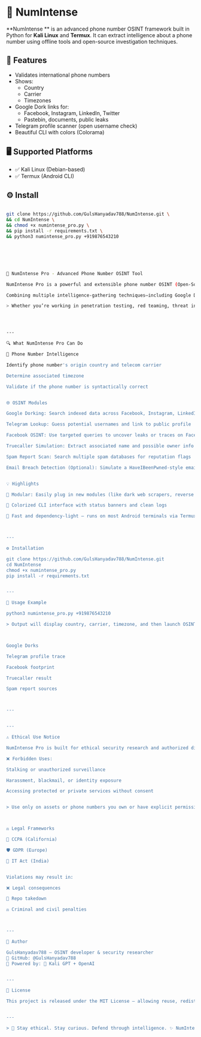 # 📱 NumIntense 

**NumIntense ** is an advanced phone number OSINT framework built in Python for **Kali Linux** and **Termux**. It can extract intelligence about a phone number using offline tools and open-source investigation techniques.

## 🚀 Features
- Validates international phone numbers
- Shows:
  - Country
  - Carrier
  - Timezones
- Google Dork links for:
  - Facebook, Instagram, LinkedIn, Twitter
  - Pastebin, documents, public leaks
- Telegram profile scanner (open username check)
- Beautiful CLI with colors (Colorama)

## 🖥️ Supported Platforms
- ✅ Kali Linux (Debian-based)
- ✅ Termux (Android CLI)

## ⚙️ Install

```bash

git clone https://github.com/GulsHanyadav788/NumIntense.git \
&& cd NumIntense \
&& chmod +x numintense_pro.py \
&& pip install -r requirements.txt \
&& python3 numintense_pro.py +919876543210






📱 NumIntense Pro - Advanced Phone Number OSINT Tool

NumIntense Pro is a powerful and extensible phone number OSINT (Open-Source Intelligence) framework tailored for cybersecurity professionals, ethical hackers, and digital investigators. It works seamlessly on Kali Linux and Termux (Android) environments and helps identify the digital footprint of a phone number across various platforms.

Combining multiple intelligence-gathering techniques—including Google Dorking, simulated Truecaller lookups, Telegram username tracing, spam report aggregation, and data breach simulation—NumIntense Pro enables detailed reconnaissance through a modular Python-based architecture.

> Whether you’re working in penetration testing, red teaming, threat intelligence, or mobile OSINT, NumIntense Pro is the go-to CLI tool for lightweight, rapid, and ethical recon.




---

🔍 What NumIntense Pro Can Do

📌 Phone Number Intelligence

Identify phone number's origin country and telecom carrier

Determine associated timezone

Validate if the phone number is syntactically correct


🌐 OSINT Modules

Google Dorking: Search indexed data across Facebook, Instagram, LinkedIn, Twitter, Pastebin, PDFs, and more

Telegram Lookup: Guess potential usernames and link to public profile

Facebook OSINT: Use targeted queries to uncover leaks or traces on Facebook

Truecaller Simulation: Extract associated name and possible owner info via simulated or third-party lookups

Spam Report Scan: Search multiple spam databases for reputation flags

Email Breach Detection (Optional): Simulate a HaveIBeenPwned-style email leak check


💡 Highlights

🧩 Modular: Easily plug in new modules (like dark web scrapers, reverse image lookups, etc.)

🎨 Colorized CLI interface with status banners and clean logs

🚀 Fast and dependency-light — runs on most Android terminals via Termux



---

⚙️ Installation

git clone https://github.com/GulsHanyadav788/NumIntense.git
cd NumIntense
chmod +x numintense_pro.py
pip install -r requirements.txt


---

🧪 Usage Example

python3 numintense_pro.py +919876543210

> Output will display country, carrier, timezone, and then launch OSINT modules:



Google Dorks

Telegram profile trace

Facebook footprint

Truecaller result

Spam report sources



---


---

⚠️ Ethical Use Notice

NumIntense Pro is built for ethical security research and authorized digital intelligence gathering.

❌ Forbidden Uses:

Stalking or unauthorized surveillance

Harassment, blackmail, or identity exposure

Accessing protected or private services without consent


> Use only on assets or phone numbers you own or have explicit permission to investigate.



⚖️ Legal Frameworks

🧷 CCPA (California)

🛡️ GDPR (Europe)

📜 IT Act (India)


Violations may result in:

❌ Legal consequences

🧯 Repo takedown

⚖️ Criminal and civil penalties



---

👤 Author

GulsHanyadav788 — OSINT developer & security researcher
🔗 GitHub: @GulsHanyadav788
🚀 Powered by: 🐉 Kali GPT + OpenAI


---

📄 License

This project is released under the MIT License — allowing reuse, redistribution, and modification for ethical purposes.


---

> 🧠 Stay ethical. Stay curious. Defend through intelligence. ✨ NumIntense Pro — Lightweight Intelligence, Heavyweight Insight.



